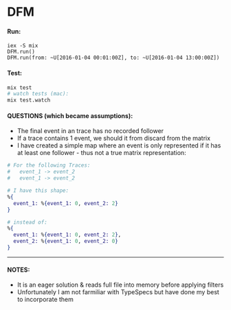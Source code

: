 # DFM

#### Run:

```
iex -S mix
DFM.run()
DFM.run(from: ~U[2016-01-04 00:01:00Z], to: ~U[2016-01-04 13:00:00Z])
```

#### Test:

```bash
mix test
# watch tests (mac):
mix test.watch
```

#### QUESTIONS (which became assumptions):
- The final event in an trace has no recorded follower
- If a trace contains 1 event, we should it from discard from the matrix
- I have created a simple map where an event is only represented if it has at least one follower - thus not a true matrix representation:
```elixir
# For the following Traces:
#   event_1 -> event_2
#   event_1 -> event_2

# I have this shape:
%{
  event_1: %{event_1: 0, event_2: 2}
}

# instead of:
%{
  event_1: %{event_1: 0, event_2: 2}, 
  event_2: %{event_1: 0, event_2: 0}
}
```
___

#### NOTES: 
- It is an eager solution & reads full file into memory before applying filters
- Unfortunately I am not farmiliar with TypeSpecs but have done my best to incorporate them 
